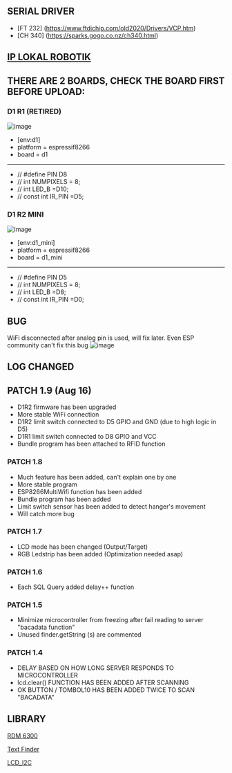 ## SERIAL DRIVER
+ [FT 232] (https://www.ftdichip.com/old2020/Drivers/VCP.htm)
+ [CH 340] (https://sparks.gogo.co.nz/ch340.html)

## [IP LOKAL ROBOTIK](https://bit.ly/3bfRsU1)

##  THERE ARE 2 BOARDS, CHECK THE BOARD FIRST BEFORE UPLOAD:
###  D1 R1 (RETIRED)
![image](https://github.com/cracktiest/Productivity_firmware/assets/104487851/a4265eb7-d929-47b9-9fd6-8d9bc97c6264)

+  [env:d1]
+  platform = espressif8266
+  board = d1
  _______________________________
  
+  // #define PIN      D8 
+  // int NUMPIXELS = 8;
+  // int LED_B =D10;
+  // const int IR_PIN =D5;

###  D1 R2 MINI
![image](https://github.com/cracktiest/Productivity_firmware/assets/104487851/09faff04-5676-4ae0-b706-454d825e37f6)

+  [env:d1_mini]
+  platform = espressif8266
+  board = d1_mini
  _______________________________
+  // #define PIN      D5
+  // int NUMPIXELS = 8;
+  // int LED_B =D8;
+  // const int IR_PIN =D0;


## BUG
WiFi disconnected after analog pin is used, will fix later. Even ESP community can't fix this bug 
![image](https://github.com/cracktiest/PerOP-Operator/assets/104487851/4a29154b-5c4a-4743-bda3-ca5eb43eb600)


## LOG CHANGED

## PATCH 1.9 (Aug 16)
+ D1R2 firmware has been upgraded
+ More stable WiFi connection 
+ D1R2 limit switch connected to D5 GPIO and GND (due to high logic in D5)
+ D1R1 limit switch connected to D8 GPIO and VCC
+ Bundle program has been attached to RFID function 

### PATCH 1.8
+ Much feature has been added, can't explain one by one
+ More stable program
+ ESP8266MultiWifi function has been added
+ Bundle program has been added
+ Limit switch sensor has been added to detect hanger's movement 
+ Will catch more bug

### PATCH 1.7
+ LCD mode has been changed (Output/Target)
+ RGB Ledstrip has been added (Optimization needed asap)

### PATCH 1.6 
+ Each SQL Query added delay++ function

### PATCH 1.5 
  + Minimize microcontroller from freezing after fail reading to server "bacadata function"
  + Unused finder.getString (s) are commented
                                                                                                                                                                         
###  PATCH 1.4
  + DELAY BASED ON HOW LONG SERVER RESPONDS TO MICROCONTROLLER
  + lcd.clear() FUNCTION HAS BEEN ADDED AFTER SCANNING 
  + OK BUTTON / TOMBOL10 HAS BEEN ADDED TWICE TO SCAN "BACADATA"
  
## LIBRARY
  [RDM 6300](https://github.com/arduino12/rdm6300)
  
  [Text Finder](https://github.com/tardate/TextFinder)
 
 [LCD_I2C](https://github.com/johnrickman/LiquidCrystal_I2C)
 
